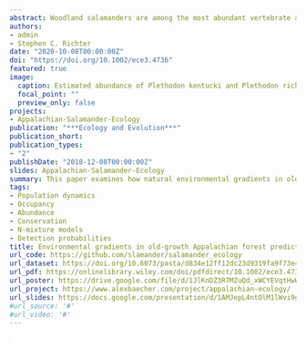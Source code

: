 ```yaml
---
abstract: Woodland salamanders are among the most abundant vertebrate animals in temperate deciduous forests of eastern North America. Because of their abundance, woodland  salamanders  are  responsible  for  the  transformation  of  nutrients  and translocation  of  energy  between  highly  disparate  levels  of  trophic  organization--detrital food webs and high order predators. However, the spatial extent of woodland salamanders’ role in the ecosystem is likely contingent upon the distribution of their  biomass throughout  the  forest.  We sought  to  determine  if  natural  environmental  gradients  influence  the  fine-scale  distribution  and  density  of  Southern Ravine Salamanders (Plethodon richmondi) and Cumberland Plateau Salamanders (P. kentucki). We addressed this objective by constructing occupancy, co-occurrence, and  abundance  models  from  temporally  replicated  surveys  within  an  old-growth forest  in  the  Cumberland  Plateau  region  of  Kentucky.  We  found  that  Plethodon richmondi had  a more restricted fine scale distribution than  P. kentucki (mean occupancy probability = 0.737) and exhibited variable density, from <250 to >1000 individuals per hectare, associated with increased soil moisture and reduced solar exposure due to slope face. While more ubiquitously distributed (𝜓 = 0.95), P. kentucki density varied from <400 to >1,000 individuals per hectare and was inversely related to increased solar exposure from  canopy disturbance and landscape convexity. Our data suggest co-occurrence patterns of P. richmondi and P. kentucki are influenced  primarily by abiotic conditions within  the  forest, and  that  populations likely  occur independently and  without  evidence of biotic  interaction.  Given  the critical role that  woodland salamanders play in the  maintenance  of forest health, regions  that  support  large  populations  of  woodland  salamanders,  such  as  those highlighted in this study mesic forest stands on north to east facing slopes with dense canopy and abundant natural cover, may provide enhanced ecosystem services and support the stability of the total forest.
authors:
- admin
- Stephen C. Richter
date: "2020-10-08T00:00:00Z"
doi: "https://doi.org/10.1002/ece3.4736"
featured: true
image:
  caption: Estimated abundance of Plethodon kentucki and Plethodon richmondi in Appalachian old growth forest.
  focal_point: ""
  preview_only: false
projects:
- Appalachian-Salamander-Ecology
publication: "***Ecology and Evolution***"
publication_short:
publication_types:
- "2"
publishDate: "2018-12-08T00:00:00Z"
slides: Appalachian-Salamander-Ecology
summary: This paper examines how natural environmental gradients in old growth Appalachian forest determine the abundance and occurrence of sensitive woodland salamanders. 
tags:
- Population dynamics
- Occupancy
- Abundance 
- Conservation
- N-mixture models
- Detection probabilities
title: Environmental gradients in old‐growth Appalachian forest predict fine‐scale distribution, co‐occurrence, and density of woodland salamanders
url_code: https://github.com/slamander/salamander_ecology
url_dataset: https://doi.org/10.6073/pasta/d834e12ff12dc23d9319fa9f73e40306
url_pdf: https://onlinelibrary.wiley.com/doi/pdfdirect/10.1002/ece3.4736?download=true
url_poster: https://drive.google.com/file/d/1JlKnDZ3R7MZuQd_xWCYEVqtHwWzSs-x-/view?usp=sharing
url_project: https://www.alexbaecher.com/project/appalachian-ecology/
url_slides: https://docs.google.com/presentation/d/1AMJepL4ntOlM1lWvi9gAhqwW0rZf0bII/edit?usp=sharing&ouid=118161165194611535602&rtpof=true&sd=true
#url_source: '#'
#url_video: '#'
---
```


<html>
  <style>
    section {
        background: white;
        color: black;
        border-radius: 1em;
        padding: 1em;
        left: 50% }
    #inner {
        display: inline-block;
        display: flex;
        align-items: center;
        justify-content: center }
  </style>
  <section>
    <div id="inner">
      <script type='text/javascript' src='https://d1bxh8uas1mnw7.cloudfront.net/assets/embed.js'></script>
        <span style="float:left"; 
          class="__dimensions_badge_embed__" 
          data-doi="10.1002/ece3.4736" 
          data-hide-zero-citations="true" 
          data-legend="always">
        </span>
      <script async src="https://badge.dimensions.ai/badge.js" charset="utf-8"></script>
        <div  style="float:right"; 
          data-link-target="_blank" 
          data-badge-details="right" 
          data-badge-type="medium-donut"
          data-doi="10.1002/ece3.4736"   
          data-condensed="true" 
          data-hide-no-mentions="true" 
          class="altmetric-embed">
        </div>
  </section>
